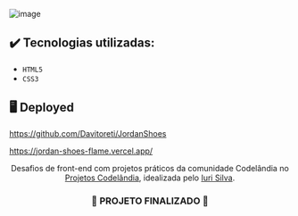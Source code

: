 ![image](https://github.com/Davitoreti/JordanShoes/assets/122990430/a16ab31c-8443-4549-bcdf-9e7f6e46eb17)

## ✔️ Tecnologias utilizadas:
- ``HTML5``
- ``CSS3``

## :desktop_computer: Deployed

https://github.com/Davitoreti/JordanShoes

https://jordan-shoes-flame.vercel.app/

<p align="center">
 Desafios de front-end com projetos práticos da comunidade Codelândia no <a href="https://desafio22-projetos-codelandia.vercel.app/">Projetos Codelândia</a>, idealizada pelo <a href="https://www.iuricode.com/">Iuri Silva</a>.
</p>

<h3 align="center">
  
  :construction: PROJETO FINALIZADO :construction:
  
</h3>
